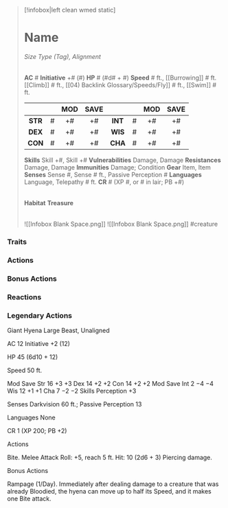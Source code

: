 > [!infobox|left clean wmed static]
> # Name
> *Size Type (Tag), Alignment*
> 
> | |
> | - |
> **AC** # **Initiative** +# (#)
> **HP** # (#d# + #)
> **Speed** # ft., [[Burrowing]] # ft. [[Climb]] # ft., [[04) Backlink Glossary/Speeds/Fly]] # ft., [[Swim]] # ft.
> 
> | | | MOD | SAVE | | | MOD | SAVE |
> | :-: | :-: | :-: | :-: | :-: | :-: | :-: | :-: |
> | **STR** | # | +# | +# | **INT** | # | +# | +# | 
> | **DEX** | # | +# | +# | **WIS** | # | +# | +# |
> | **CON** | # | +# | +# | **CHA** | # | +# | +# |
> **Skills** Skill +#, Skill +#
> **Vulnerabilities** Damage, Damage
> **Resistances** Damage, Damage
> **Immunities** Damage; Condition
> **Gear** Item, Item
> **Senses** Sense #, Sense # ft., Passive Perception #
> **Languages** Language, Telepathy # ft.
> **CR** # (XP #, or # in lair; PB +#)
>
> | |
> | - |
> **Habitat**
> **Treasure**
> 
> | |
> | - |
> ![[Infobox Blank Space.png]]
> ![[Infobox Blank Space.png]]
> #creature 


### Traits
### Actions
### Bonus Actions
### Reactions
### Legendary Actions
Giant Hyena
Large Beast, Unaligned

AC 12 Initiative +2 (12)

HP 45 (6d10 + 12)

Speed 50 ft.

Mod	Save
Str	16	+3	+3
Dex	14	+2	+2
Con	14	+2	+2
Mod	Save
Int	2	−4	−4
Wis	12	+1	+1
Cha	7	−2	−2
Skills Perception +3

Senses Darkvision 60 ft.; Passive Perception 13

Languages None

CR 1 (XP 200; PB +2)

Actions

Bite. Melee Attack Roll: +5, reach 5 ft. Hit: 10 (2d6 + 3) Piercing damage.

Bonus Actions

Rampage (1/Day). Immediately after dealing damage to a creature that was already Bloodied, the hyena can move up to half its Speed, and it makes one Bite attack.